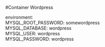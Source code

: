 #Container Wordpress</br>

environment:</br>
MYSQL_ROOT_PASSWORD: somewordpress</br>
MYSQL_DATABASE: wordpress</br>
MYSQL_USER: wordpress</br>
MYSQL_PASSWORD: wordpress</br>


